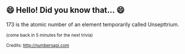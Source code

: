 ## 😄 Hello! Did you know that... 😄
173 is the atomic number of an element temporarily called Unsepttrium.

<sup>(come back in 5 minutes for the next trivia)</sup>


<sup>Credits: http://numbersapi.com</sup>
